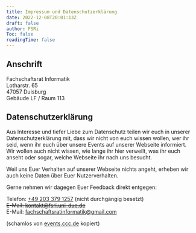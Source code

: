 ```yaml
---
title: Impressum und Datenschutzerklärung
date: 2022-12-08T20:01:13Z
draft: false
author: FSRi
Toc: false
readingTime: false
---
```


## Anschrift

Fachschaftsrat Informatik  
Lotharstr. 65  
47057 Duisburg  
Gebäude LF / Raum 113

## Datenschutzerklärung

Aus Interesse und tiefer Liebe zum Datenschutz teilen wir euch in unserer Datenschutzerklärung mit, dass wir nicht von
euch wissen wollen, wer ihr seid, wenn ihr euch über unsere Events auf unserer Webseite informiert. Wir wollen auch
nicht wissen, wie lange ihr hier verweilt, was ihr euch anseht oder sogar, welche Webseite ihr nach uns besucht.

Weil uns Euer Verhalten auf unserer Webseite nichts angeht, erheben wir auch keine Daten über Euer Nutzerverhalten.

Gerne nehmen wir dagegen Euer Feedback direkt entgegen:

Telefon: [+49 203 379 1257](tel:+49-203-379-1257) (nicht durchgängig besetzt)  
~~E-Mail: [kontakt@fsri.uni-due.de](mailto:kontakt@fsri.uni-due.de)~~  
E-Mail: [fachschaftsratinformatik@gmail.com](mailto:fachschaftsratinformatik@gmail.com)

(schamlos von [events.ccc.de](https://web.archive.org/web/20210622172754/https://events.ccc.de/impressum/) kopiert)
